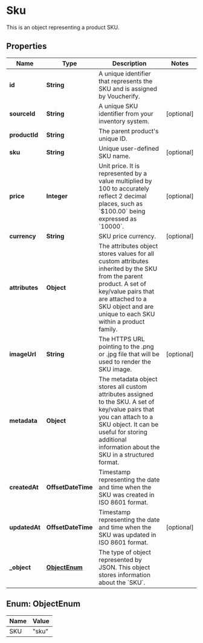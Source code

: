 

# Sku

This is an object representing a product SKU.

## Properties

| Name | Type | Description | Notes |
|------------ | ------------- | ------------- | -------------|
|**id** | **String** | A unique identifier that represents the SKU and is assigned by Voucherify. |  |
|**sourceId** | **String** | A unique SKU identifier from your inventory system. |  [optional] |
|**productId** | **String** | The parent product&#39;s unique ID. |  |
|**sku** | **String** | Unique user-defined SKU name. |  [optional] |
|**price** | **Integer** | Unit price. It is represented by a value multiplied by 100 to accurately reflect 2 decimal places, such as &#x60;$100.00&#x60; being expressed as &#x60;10000&#x60;. |  [optional] |
|**currency** | **String** | SKU price currency. |  [optional] |
|**attributes** | **Object** | The attributes object stores values for all custom attributes inherited by the SKU from the parent product. A set of key/value pairs that are attached to a SKU object and are unique to each SKU within a product family. |  |
|**imageUrl** | **String** | The HTTPS URL pointing to the .png or .jpg file that will be used to render the SKU image. |  [optional] |
|**metadata** | **Object** | The metadata object stores all custom attributes assigned to the SKU. A set of key/value pairs that you can attach to a SKU object. It can be useful for storing additional information about the SKU in a structured format. |  |
|**createdAt** | **OffsetDateTime** | Timestamp representing the date and time when the SKU was created in ISO 8601 format. |  |
|**updatedAt** | **OffsetDateTime** | Timestamp representing the date and time when the SKU was updated in ISO 8601 format. |  [optional] |
|**_object** | [**ObjectEnum**](#ObjectEnum) | The type of object represented by JSON. This object stores information about the &#x60;SKU&#x60;. |  |



## Enum: ObjectEnum

| Name | Value |
|---- | -----|
| SKU | &quot;sku&quot; |



